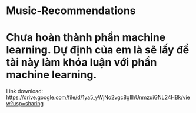# Music-Recommendations
# Chưa hoàn thành phần machine learning. Dự định của em là sẽ lấy đề tài này làm khóa luận với phần machine learning.

Link download:
https://drive.google.com/file/d/1ya5_yWjNo2vgc8gIlhUnmzuiGNL24HBk/view?usp=sharing
